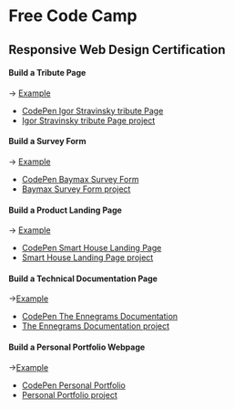 # Free Code Camp

## Responsive Web Design Certification 

#### Build a Tribute Page
-> [Example](https://codepen.io/freeCodeCamp/full/zNqgVx)
* [CodePen Igor Stravinsky tribute Page](https://codepen.io/getSierralta/pen/MWjedLV)
* [Igor Stravinsky tribute Page project](https://github.com/getSierralta/Free-Code-Camp/tree/main/Tribute%20Page)

#### Build a Survey Form
-> [Example](https://codepen.io/freeCodeCamp/full/VPaoNP)
* [CodePen Baymax Survey Form](https://codepen.io/getSierralta/pen/zYvqKbG)
* [Baymax Survey Form project](survey/)

#### Build a Product Landing Page
-> [Example](https://codepen.io/freeCodeCamp/full/RKRbwL)
* [CodePen Smart House Landing Page](https://codepen.io/getSierralta/pen/vYNgaBx)
* [Smart House Landing Page project](https://github.com/getSierralta/Free-Code-Camp/tree/main/landing%20page)
#### Build a Technical Documentation Page
->[Example](https://codepen.io/freeCodeCamp/full/NdrKKL)
* [CodePen The Ennegrams Documentation](https://codepen.io/getSierralta/pen/PoPppvo)
* [The Ennegrams Documentation project](documentation/)
#### Build a Personal Portfolio Webpage
->[Example](https://codepen.io/freeCodeCamp/full/zNBOYG)
* [CodePen Personal Portfolio](https://codepen.io/getSierralta/pen/GRjjRvW)
* [Personal Portfolio project](portfolio/)
